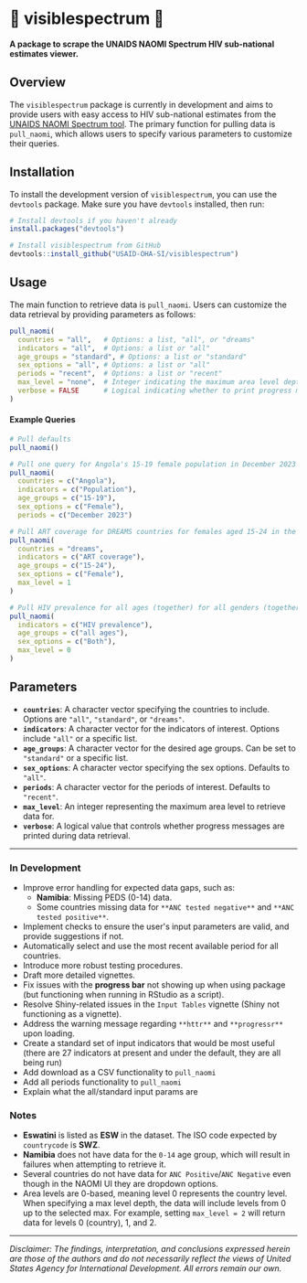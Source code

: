 # 🌈 visiblespectrum 🌈




**A package to scrape the UNAIDS NAOMI Spectrum HIV sub-national estimates viewer.**

## Overview

The `visiblespectrum` package is currently in development and aims to provide users with easy access to HIV sub-national estimates from the [UNAIDS NAOMI Spectrum tool](https://naomi-spectrum.unaids.org/). The primary function for pulling data is `pull_naomi`, which allows users to specify various parameters to customize their queries.

## Installation

To install the development version of `visiblespectrum`, you can use the `devtools` package. Make sure you have `devtools` installed, then run:

```R
# Install devtools if you haven't already
install.packages("devtools")

# Install visiblespectrum from GitHub
devtools::install_github("USAID-OHA-SI/visiblespectrum")
```
## Usage
The main function to retrieve data is `pull_naomi`. Users can customize the data retrieval by providing parameters as follows:

```R
pull_naomi(
  countries = "all",   # Options: a list, "all", or "dreams"
  indicators = "all",  # Options: a list or "all"
  age_groups = "standard", # Options: a list or "standard"
  sex_options = "all", # Options: a list or "all"
  periods = "recent",  # Options: a list or "recent"
  max_level = "none",  # Integer indicating the maximum area level depth or "none"
  verbose = FALSE      # Logical indicating whether to print progress messages
)
```
#### Example Queries

```R
# Pull defaults
pull_naomi()

# Pull one query for Angola's 15-19 female population in December 2023
pull_naomi(
  countries = c("Angola"),
  indicators = c("Population"),
  age_groups = c("15-19"),
  sex_options = c("Female"),
  periods = c("December 2023")

# Pull ART coverage for DREAMS countries for females aged 15-24 in the most recent period (default) at area levels 0 and 1
pull_naomi(
  countries = "dreams", 
  indicators = c("ART coverage"), 
  age_groups = c("15-24"), 
  sex_options = c("Female"), 
  max_level = 1
)

# Pull HIV prevalence for all ages (together) for all genders (together) in all countries at the country (area level 0) level
pull_naomi(
  indicators = c("HIV prevalence"),
  age_groups = c("all ages"),
  sex_options = c("Both"),
  max_level = 0
)
```

## Parameters

- **`countries`**: A character vector specifying the countries to include. Options are `"all"`, `"standard"`, or `"dreams"`.
- **`indicators`**: A character vector for the indicators of interest. Options include `"all"` or a specific list.
- **`age_groups`**: A character vector for the desired age groups. Can be set to `"standard"` or a specific list.
- **`sex_options`**: A character vector specifying the sex options. Defaults to `"all"`.
- **`periods`**: A character vector for the periods of interest. Defaults to `"recent"`.
- **`max_level`**: An integer representing the maximum area level to retrieve data for.
- **`verbose`**: A logical value that controls whether progress messages are printed during data retrieval.


---

### In Development
- Improve error handling for expected data gaps, such as:
  - **Namibia**: Missing PEDS (0-14) data.
  - Some countries missing data for `**ANC tested negative**` and `**ANC tested positive**`.
- Implement checks to ensure the user's input parameters are valid, and provide suggestions if not.
- Automatically select and use the most recent available period for all countries.
- Introduce more robust testing procedures.
- Draft more detailed vignettes.
- Fix issues with the **progress bar** not showing up when using package (but functioning when running in RStudio as a script).
- Resolve Shiny-related issues in the `Input Tables` vignette (Shiny not functioning as a vignette).
- Address the warning message regarding `**httr**` and `**progressr**` upon loading.
- Create a standard set of input indicators that would be most useful (there are 27 indicators at present and under the default, they are all being run)
- Add download as a CSV functionality to `pull_naomi`
- Add all periods functionality to `pull_naomi`
- Explain what the all/standard input params are

### Notes
- **Eswatini** is listed as **ESW** in the dataset. The ISO code expected by `countrycode` is **SWZ**.
- **Namibia** does not have data for the `0-14` age group, which will result in failures when attempting to retrieve it.
- Several countries do not have data for `ANC Positive`/`ANC Negative` even though in the NAOMI UI they are dropdown options.
- Area levels are 0-based, meaning level 0 represents the country level. When specifying a max level depth, the data will include levels from 0 up to the selected max. For example, setting `max_level = 2` will return data for levels 0 (country), 1, and 2.



---
*Disclaimer: The findings, interpretation, and conclusions expressed herein are those of the authors and do not necessarily reflect the views of United States Agency for International Development. All errors remain our own.*
